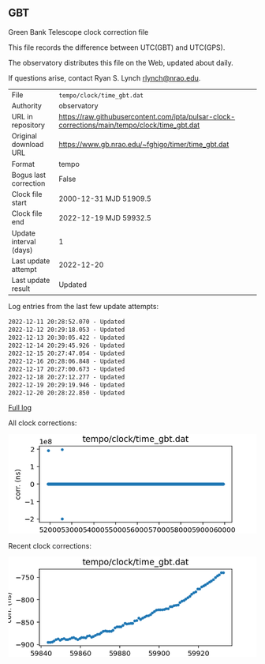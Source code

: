 
## GBT

Green Bank Telescope clock correction file

This file records the difference between UTC(GBT) and UTC(GPS).

The observatory distributes this file on the Web, updated about daily.

If questions arise, contact Ryan S. Lynch <rlynch@nrao.edu>.

|     |     |
|:--- |:--- |
| File | `tempo/clock/time_gbt.dat` |
| Authority | observatory |
| URL in repository | <https://raw.githubusercontent.com/ipta/pulsar-clock-corrections/main/tempo/clock/time_gbt.dat> |
| Original download URL | <https://www.gb.nrao.edu/~fghigo/timer/time_gbt.dat> |
| Format | tempo |
| Bogus last correction | False |
| Clock file start | 2000-12-31 MJD 51909.5 |
| Clock file end | 2022-12-19 MJD 59932.5 |
| Update interval (days) | 1 |
| Last update attempt | 2022-12-20 |
| Last update result | Updated |

Log entries from the last few update attempts:
```
2022-12-11 20:28:52.070 - Updated
2022-12-12 20:29:18.053 - Updated
2022-12-13 20:30:05.422 - Updated
2022-12-14 20:29:45.926 - Updated
2022-12-15 20:27:47.054 - Updated
2022-12-16 20:28:06.848 - Updated
2022-12-17 20:27:00.673 - Updated
2022-12-18 20:27:12.277 - Updated
2022-12-19 20:29:19.946 - Updated
2022-12-20 20:28:22.850 - Updated
```
[Full log](https://raw.githubusercontent.com/ipta/pulsar-clock-corrections/main/log/tempo/clock/time_gbt.dat.log)


All clock corrections:

![plot of all clock corrections](time_gbt.dat.png "All corrections")

Recent clock corrections:

![plot of recent clock corrections](time_gbt.dat.short.png "Recent corrections")

